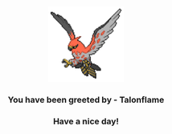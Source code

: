 <p align="center">
            <img src="https://raw.githubusercontent.com/PokeAPI/sprites/master/sprites/pokemon/663.png" width="150" height="150">
          </p>
          <h3 align="center">You have been greeted by - <b>Talonflame</b></h3>
          <h3 align="center">Have a nice day!</h3>
        